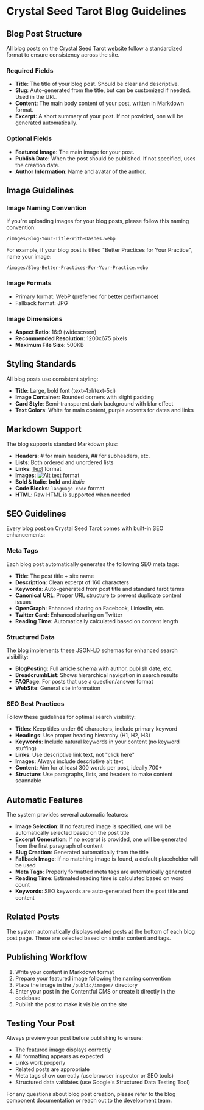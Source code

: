 # Crystal Seed Tarot Blog Guidelines

## Blog Post Structure
All blog posts on the Crystal Seed Tarot website follow a standardized format to ensure consistency across the site.

### Required Fields
- **Title**: The title of your blog post. Should be clear and descriptive.
- **Slug**: Auto-generated from the title, but can be customized if needed. Used in the URL.
- **Content**: The main body content of your post, written in Markdown format.
- **Excerpt**: A short summary of your post. If not provided, one will be generated automatically.

### Optional Fields
- **Featured Image**: The main image for your post.
- **Publish Date**: When the post should be published. If not specified, uses the creation date.
- **Author Information**: Name and avatar of the author.

## Image Guidelines

### Image Naming Convention
If you're uploading images for your blog posts, please follow this naming convention:
```
/images/Blog-Your-Title-With-Dashes.webp
```

For example, if your blog post is titled "Better Practices for Your Practice", name your image:
```
/images/Blog-Better-Practices-For-Your-Practice.webp
```

### Image Formats
- Primary format: WebP (preferred for better performance)
- Fallback format: JPG

### Image Dimensions
- **Aspect Ratio**: 16:9 (widescreen)
- **Recommended Resolution**: 1200x675 pixels
- **Maximum File Size**: 500KB

## Styling Standards

All blog posts use consistent styling:
- **Title**: Large, bold font (text-4xl/text-5xl)
- **Image Container**: Rounded corners with slight padding
- **Card Style**: Semi-transparent dark background with blur effect
- **Text Colors**: White for main content, purple accents for dates and links

## Markdown Support

The blog supports standard Markdown plus:
- **Headers**: # for main headers, ## for subheaders, etc.
- **Lists**: Both ordered and unordered lists
- **Links**: [Text](URL) format
- **Images**: ![Alt text](image-url) format
- **Bold & Italic**: **bold** and *italic*
- **Code Blocks**: ```language code``` format
- **HTML**: Raw HTML is supported when needed

## SEO Guidelines

Every blog post on Crystal Seed Tarot comes with built-in SEO enhancements:

### Meta Tags
Each blog post automatically generates the following SEO meta tags:
- **Title**: The post title + site name
- **Description**: Clean excerpt of 160 characters
- **Keywords**: Auto-generated from post title and standard tarot terms
- **Canonical URL**: Proper URL structure to prevent duplicate content issues
- **OpenGraph**: Enhanced sharing on Facebook, LinkedIn, etc.
- **Twitter Card**: Enhanced sharing on Twitter
- **Reading Time**: Automatically calculated based on content length

### Structured Data
The blog implements these JSON-LD schemas for enhanced search visibility:
- **BlogPosting**: Full article schema with author, publish date, etc.
- **BreadcrumbList**: Shows hierarchical navigation in search results
- **FAQPage**: For posts that use a question/answer format
- **WebSite**: General site information

### SEO Best Practices
Follow these guidelines for optimal search visibility:
- **Titles**: Keep titles under 60 characters, include primary keyword
- **Headings**: Use proper heading hierarchy (H1, H2, H3)
- **Keywords**: Include natural keywords in your content (no keyword stuffing)
- **Links**: Use descriptive link text, not "click here"
- **Images**: Always include descriptive alt text
- **Content**: Aim for at least 300 words per post, ideally 700+
- **Structure**: Use paragraphs, lists, and headers to make content scannable

## Automatic Features

The system provides several automatic features:
- **Image Selection**: If no featured image is specified, one will be automatically selected based on the post title
- **Excerpt Generation**: If no excerpt is provided, one will be generated from the first paragraph of content
- **Slug Creation**: Generated automatically from the title
- **Fallback Image**: If no matching image is found, a default placeholder will be used
- **Meta Tags**: Properly formatted meta tags are automatically generated
- **Reading Time**: Estimated reading time is calculated based on word count
- **Keywords**: SEO keywords are auto-generated from the post title and content

## Related Posts

The system automatically displays related posts at the bottom of each blog post page. These are selected based on similar content and tags.

## Publishing Workflow

1. Write your content in Markdown format
2. Prepare your featured image following the naming convention
3. Place the image in the `/public/images/` directory
4. Enter your post in the Contentful CMS or create it directly in the codebase
5. Publish the post to make it visible on the site

## Testing Your Post

Always preview your post before publishing to ensure:
- The featured image displays correctly
- All formatting appears as expected
- Links work properly
- Related posts are appropriate
- Meta tags show correctly (use browser inspector or SEO tools)
- Structured data validates (use Google's Structured Data Testing Tool)

For any questions about blog post creation, please refer to the blog component documentation or reach out to the development team. 
